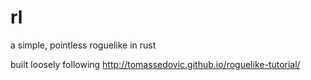 # rl
a simple, pointless roguelike in rust

built loosely following http://tomassedovic.github.io/roguelike-tutorial/
